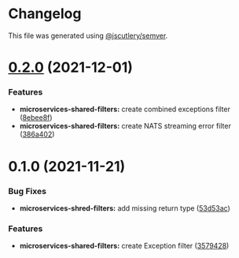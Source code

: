 # Changelog

This file was generated using [@jscutlery/semver](https://github.com/jscutlery/semver).

# [0.2.0](https://github.com/getlarge/ticketing/compare/v0.1.0...v0.2.0) (2021-12-01)


### Features

* **microservices-shared-filters:** create combined exceptions filter ([8ebee8f](https://github.com/getlarge/ticketing/commit/8ebee8fad614b37ad60e2b8ba13542515e5af0e5))
* **microservices-shared-filters:** create NATS streaming error filter ([386a402](https://github.com/getlarge/ticketing/commit/386a40265de916ec35bf90f590e29c48d8acb87d))



# 0.1.0 (2021-11-21)


### Bug Fixes

* **microservices-shred-filters:** add missing return type ([53d53ac](https://github.com/getlarge/ticketing/commit/53d53ac95b98729d3588f4b5a35472860640e38e))


### Features

* **microservices-shared-filters:** create Exception filter ([3579428](https://github.com/getlarge/ticketing/commit/3579428f470c82e282b56672a3bba686c4612302))
